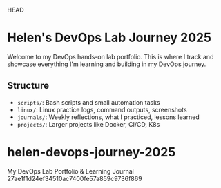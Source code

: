  HEAD
# Helen's DevOps Lab Journey 2025

Welcome to my DevOps hands-on lab portfolio. This is where I track and showcase everything I'm learning and building in my DevOps journey.

## Structure
- `scripts/`: Bash scripts and small automation tasks
- `linux/`: Linux practice logs, command outputs, screenshots
- `journals/`: Weekly reflections, what I practiced, lessons learned
- `projects/`: Larger projects like Docker, CI/CD, K8s
# helen-devops-journey-2025
My DevOps Lab Portfolio &amp; Learning Journal
27ae1f1d24ef34510ac7400fe57a859c9736f869
